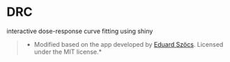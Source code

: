 DRC
==========================

interactive dose-response curve fitting using shiny

> * Modified based on the app developed by [Eduard Szöcs](edild.github.io). Licensed under
> the MIT license.*
